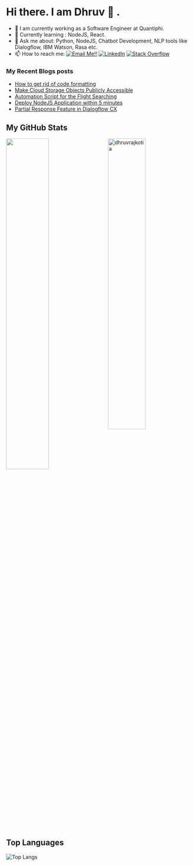 # Hi there. I am Dhruv 👋 .

- 🔭 I am currently working as a Software Engineer at Quantiphi.
- 🌱 Currently learning : NodeJS, React.
- 💬 Ask me about: Python, NodeJS, Chatbot Development, NLP tools like Dialogflow, IBM Watson, Rasa etc.
- 📫 How to reach me: <a href="mailto:dhruvrajkotia999@gmail.com">![Email Me!!](https://img.shields.io/badge/Gmail-D14836?style=for-the-badge&logo=gmail&logoColor=white)</a> <a href="https://www.linkedin.com/in/dhruv-rajkotia-442a15a9/">![LinkedIn](https://img.shields.io/badge/LinkedIn-0077B5?style=for-the-badge&logo=linkedin&logoColor=white)</a> <a href="https://stackoverflow.com/users/10506783/dhruv-rajkotia?tab=profile"><img alt="Stack Overflow" src="https://img.shields.io/badge/-Stack%20Overflow-FE7A16?style=for-the-badge&logo=stack-overflow&logoColor=white"></a>

### My Recent Blogs posts
<!-- DEV:START -->
- [How to get rid of code formatting](https://dev.to/dhruv_rajkotia/how-to-get-rid-of-code-formatting-5794)
- [Make Cloud Storage Objects Publicly Accessible](https://dev.to/dhruv_rajkotia/make-cloud-storage-objects-publicly-accessible-186o)
- [Automation Script for the Flight Searching](https://dev.to/dhruv_rajkotia/automation-script-for-the-flight-searching-36g1)
- [Deploy NodeJS Application within 5 minutes](https://dev.to/dhruv_rajkotia/deploy-nodejs-application-within-5-minutes-2kk1)
- [Partial Response Feature in Dialogflow CX](https://dev.to/dhruv_rajkotia/partial-response-feature-in-dialogflow-cx-39bi)
<!-- DEV:END -->


## My GitHub Stats

 <img src="https://github-readme-stats.vercel.app/api?username=dhruvrajkotia&show_icons=true&theme=gotham" alt="dhruvrajkotia" width="45%" align="right"/>
 <img  src="https://github-readme-streak-stats.herokuapp.com/?user=dhruvrajkotia&theme=dark" width="48%" >
  
## Top Languages
  
  ![Top Langs](https://github-readme-stats.vercel.app/api/top-langs/?username=dhruvrajkotia&layout=compact)
  


